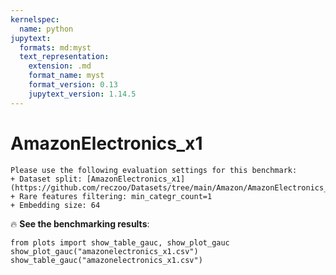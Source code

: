 ```yaml
---
kernelspec:
  name: python
jupytext:
  formats: md:myst
  text_representation:
    extension: .md
    format_name: myst
    format_version: 0.13
    jupytext_version: 1.14.5
---
```


# AmazonElectronics_x1

```{note}
Please use the following evaluation settings for this benchmark:
+ Dataset split: [AmazonElectronics_x1](https://github.com/reczoo/Datasets/tree/main/Amazon/AmazonElectronics_x1)
+ Rare features filtering: min_categr_count=1
+ Embedding size: 64
```

🔥 **See the benchmarking results**:

```{code-cell}
from plots import show_table_gauc, show_plot_gauc
show_plot_gauc("amazonelectronics_x1.csv")
show_table_gauc("amazonelectronics_x1.csv")
```
